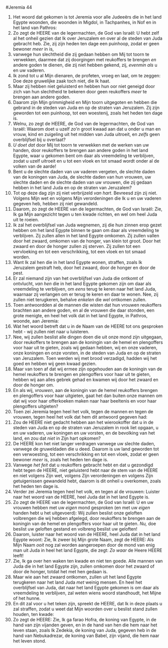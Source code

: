 #Jeremia 44
1. Het woord dat gekomen is tot Jeremia voor alle Judeeërs die in het land Egypte woonden, die woonden in Migdol, in Tachpanhes, in Nof en in het land van Pathros:
2. Zo zegt de HEERE van de legermachten, de God van Israël: U hebt zelf al het onheil gezien dat Ik over Jeruzalem en over al de steden van Juda gebracht heb. Zie, zij zijn heden ten dage een puinhoop, zodat er geen bewoner *meer* in is,
3. vanwege hun slechtheid die zij gedaan hebben om Mij tot toorn te verwekken, daarmee dat zij doorgingen met reukoffers te brengen *en* andere goden te dienen, die zij niet hebben gekend, zij, *evenmin als* u en uw vaderen.
4. Ik zond tot u al Mijn dienaren, de profeten, vroeg en laat, om te zeggen: Doe deze gruwelijke zaak toch niet, die Ik haat.
5. Maar zij hebben niet geluisterd en hebben hun oor niet geneigd door zich van hun slechtheid te bekeren door geen reukoffers *meer* te brengen aan andere goden.
6. Daarom zijn Mijn grimmigheid en Mijn toorn uitgegoten en hebben die gebrand in de steden van Juda en op de straten van Jeruzalem. Zij zijn geworden tot een puinhoop, tot een woestenij, zoals het heden ten dage is.
7. Welnu, zo zegt de HEERE, de God van de legermachten, de God van Israël: Waarom doet u uzelf *zo'n* groot kwaad aan dat u onder u man en vrouw, kind en zuigeling uit het midden van Juda uitroeit, en *zelfs* geen overblijfsel bij u overlaat?
8. *U doet dat* door Mij tot toorn te verwekken met de werken van uw handen, door reukoffers te brengen aan andere goden in het land Egypte, waar u gekomen bent om daar als vreemdeling te verblijven, zodat u uzelf uitroeit en u tot een vloek en tot smaad wordt onder al de volken van de aarde!
9. Bent u de slechte daden van uw vaderen vergeten, de slechte daden van de koningen van Juda, de slechte daden van hun vrouwen, uw slechte daden en de slechte daden van uw vrouwen, die zij gedaan hebben in het land Juda en op de straten van Jeruzalem?
10. Tot op deze dag zijn zij niet verbrijzeld *van hart*. Bevreesd zijn zij niet. Volgens Mijn wet en volgens Mijn verordeningen die Ik u en uw vaderen gegeven heb, hebben zij niet gewandeld.
11. Daarom, zo zegt de HEERE van de legermachten, de God van Israël: Zie, Ik ga Mijn aangezicht tegen u ten kwade richten, en wel om heel Juda uit te roeien.
12. Ik zal het overblijfsel van Juda wegnemen, zij die hun zinnen erop gezet hebben om het land Egypte binnen te gaan om daar als vreemdeling te verblijven. Zij zullen allen in het land Egypte omkomen. Zij zullen vallen door het zwaard, omkomen van de honger, van klein tot groot. Door het zwaard en door de honger zullen zij sterven. Zij zullen tot een vervloeking en tot een verschrikking, tot een vloek en tot smaad worden.
13. Want Ik zal hen die in het land Egypte wonen, straffen, zoals Ik Jeruzalem gestraft heb, door het zwaard, door de honger en door de pest.
14. Er zal niemand zijn van het overblijfsel van Juda die ontkomt of ontvlucht, *van hen* die in het land Egypte gekomen zijn om daar als vreemdeling te verblijven, om *eens* terug te keren naar het land Juda, waarnaar zij verlangen om er terug te keren en daar te wonen. Nee, zij zullen niet terugkeren, behalve *enkelen* die *wel* ontkomen zullen.
15. Toen antwoordden al de mannen die wisten dat hun vrouwen reukoffers brachten aan andere goden, en al de vrouwen die daar stonden, een grote menigte, en heel het volk dat in het land Egypte, in Pathros, woonde, aan Jeremia:
16. Wat het woord betreft dat u in de Naam van de HEERE tot ons gesproken hebt - wij zullen niet naar u luisteren.
17. Nee, wij zullen beslist alle dingen doen die uit onze mond zijn uitgegaan, door reukoffers te brengen aan de koningin van de hemel en plengoffers voor haar uit te gieten, zoals wij gedaan hebben, wij en onze vaderen, onze koningen en onze vorsten, in de steden van Juda en op de straten van Jeruzalem. Toen werden wij met brood verzadigd, hadden wij het goed en hebben wij geen kwaad gezien.
18. Maar van toen af dat wij ermee zijn opgehouden aan de koningin van de hemel reukoffers te brengen en plengoffers voor haar uit te gieten, hebben wij aan alles gebrek gehad en kwamen wij door het zwaard en door de honger om.
19. En als wij, *vrouwen*, aan de koningin van de hemel reukoffers brengen en plengoffers voor haar uitgieten, gaat het dan buiten onze mannen om dat wij voor haar offerkoeken maken naar haar beeltenis en voor haar plengoffers uitgieten?
20. Toen zei Jeremia tegen heel het volk, tegen de mannen en tegen de vrouwen, tegen heel het volk dat hem dit antwoord gegeven had:
21. Zou de HEERE niet gedacht hebben aan het wierookoffer dat u in de steden van Juda en op de straten van Jeruzalem in rook liet opgaan, u en uw vaderen, uw koningen en uw vorsten, en de bevolking van het land, en zou dat *niet* in Zijn hart opkomen?
22. De HEERE kon het niet langer verdragen vanwege uw slechte daden, vanwege de gruweldaden die u deed. Daarom is uw land geworden tot een verwoesting, tot een verschrikking en tot een vloek, zodat er geen bewoner *meer* is, zoals het heden ten dage is.
23. Vanwege *het feit* dat u reukoffers gebracht hebt en dat u gezondigd hebt tegen de HEERE, niet geluisterd hebt naar de stem van de HEERE en niet volgens Zijn wet, volgens Zijn verordeningen en volgens Zijn getuigenissen gewandeld hebt, daarom is dit onheil u overkomen, zoals het heden ten dage is.
24. Verder zei Jeremia tegen heel het volk, en tegen al de vrouwen: Luister naar het woord van de HEERE, heel Juda dat in het land Egypte is.
25. Zo zegt de HEERE van de legermachten, de God van Israël: U en uw vrouwen hebben met uw *eigen* mond gesproken (en met uw *eigen* handen hebt u het uitgevoerd): Wij zullen beslist onze geloften volbrengen die wij hebben afgelegd, door reukoffers te brengen aan de koningin van de hemel en plengoffers voor haar uit te gieten. *Nu,* doe beslist uw geloften gestand en volbreng beslist uw geloften!
26. Daarom, luister naar het woord van de HEERE, heel Juda dat in het land Egypte woont: Zie, Ik zweer bij Mijn grote Naam, zegt de HEERE: Als Mijn Naam *ooit* nog zal worden aangeroepen door de mond van enig man uit Juda in heel het land Egypte, die zegt: *Zo waar* de Heere HEERE leeft!
27. Zie, Ik ga over hen waken ten kwade en niet ten goede. Alle mannen van Juda die in het land Egypte zijn, zullen omkomen door het zwaard of door de honger, totdat het met hen gedaan is.
28. Maar wie aan het zwaard ontkomen, zullen uit het land Egypte terugkeren naar het land Juda *met* weinig mensen. En heel het overblijfsel van Juda, dat naar het land Egypte gekomen is om daar als vreemdeling te verblijven, zal weten wiens woord standhoudt, het Mijne of het hunne.
29. En dit zal voor u het teken zijn, spreekt de HEERE, dat Ik in deze plaats u zal straffen, zodat u weet dat Mijn woorden over u beslist stand zullen houden, ten kwade:
30. Zo zegt de HEERE: Zie, Ik ga farao Hofra, de koning van Egypte, in de hand van zijn vijanden geven, en in de hand van hen die hem naar het leven staan, zoals Ik Zedekia, de koning van Juda, gegeven heb in de hand van Nebukadrezar, de koning van Babel, zijn vijand, die hem naar het leven stond.
